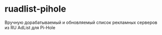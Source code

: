 # ruadlist-pihole
Вручную дорабатываемый и обновляемый список рекламных серверов из RU AdList для Pi-Hole

